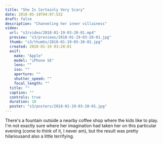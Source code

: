 ```yaml
---
title: "She Is Certainly Very Scary"
date: 2018-05-18T04:07:53Z
draft: false
description: "Channeling her inner villainess"
video:
  url: "s3/video/2018-01-19-03-20-01.mp4"
  preview: "s3/previews/2018-01-19-03-20-01.jpg"
  thumb: "s3/thumbs/2018-01-19-03-20-01.jpg"
  created: 2018-01-19 03:20:01
  exif:
    make: "Apple"
    model: "iPhone SE"
    lens: ""
    iso: ""
    aperture: ""
    shutter_speed: ""
    focal_length: ""
  title: ""
  caption: ""
  controls: true
  duration: 18
  poster: "s3/posters/2018-01-19-03-20-01.jpg"
---
```


There's a fountain outside a nearby coffee shop where the kids like to play. I'm not exactly sure where her imagination had taken her on this particular evening (come to think of it, I never am), but the result was pretty hilariousand also a little terrifying.
